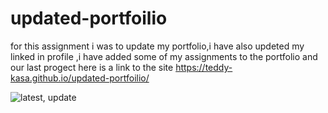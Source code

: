 # updated-portfoilio
for this assignment i was to update my portfolio,i have also updeted my linked in profile ,i have added some of my assignments to the portfolio and our last progect here is a link to the site https://teddy-kasa.github.io/updated-portfoilio/

![latest, update](https://user-images.githubusercontent.com/78364275/116344973-cbb1ad80-a819-11eb-8d3d-3366fbd225d1.png)

